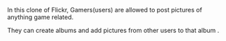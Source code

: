 In this clone of Flickr, Gamers(users) are allowed to post pictures of anything game related. 

They can create albums and add pictures from other users to that album . 

